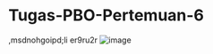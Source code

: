 # Tugas-PBO-Pertemuan-6
,msdnohgoipd;li er9ru2r
![image](https://user-images.githubusercontent.com/116357174/199408051-09906fb3-76e0-42fe-bf92-59837aa99d7e.png)
